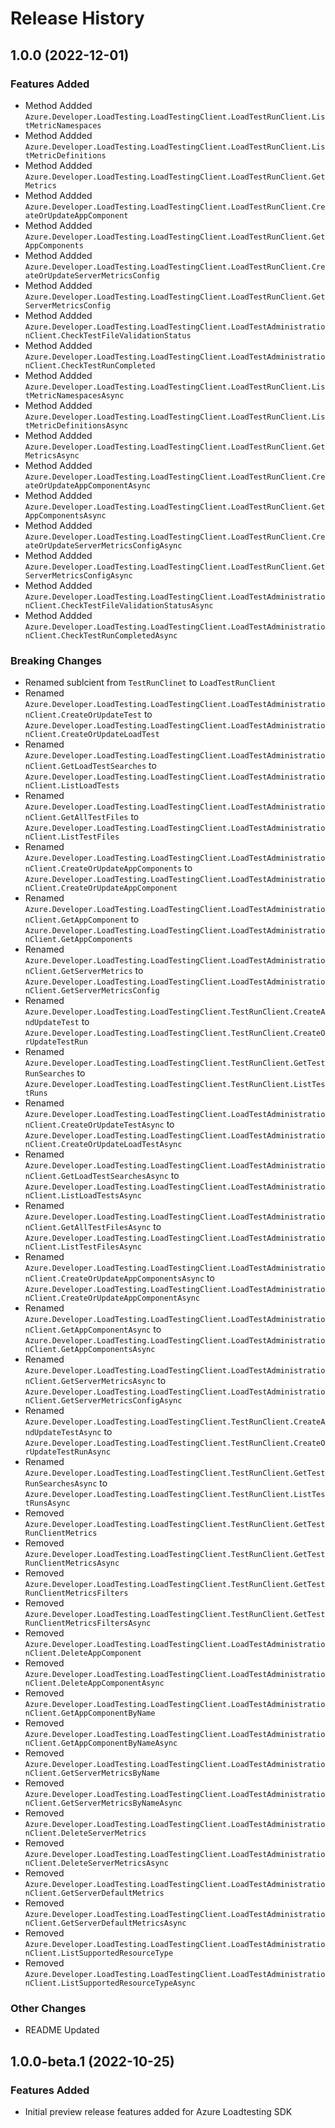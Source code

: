 # Release History

## 1.0.0 (2022-12-01)

### Features Added
- Method Addded `Azure.Developer.LoadTesting.LoadTestingClient.LoadTestRunClient.ListMetricNamespaces`
- Method Addded `Azure.Developer.LoadTesting.LoadTestingClient.LoadTestRunClient.ListMetricDefinitions`
- Method Addded `Azure.Developer.LoadTesting.LoadTestingClient.LoadTestRunClient.GetMetrics`
- Method Addded `Azure.Developer.LoadTesting.LoadTestingClient.LoadTestRunClient.CreateOrUpdateAppComponent`
- Method Addded `Azure.Developer.LoadTesting.LoadTestingClient.LoadTestRunClient.GetAppComponents`
- Method Addded `Azure.Developer.LoadTesting.LoadTestingClient.LoadTestRunClient.CreateOrUpdateServerMetricsConfig`
- Method Addded `Azure.Developer.LoadTesting.LoadTestingClient.LoadTestRunClient.GetServerMetricsConfig`
- Method Addded `Azure.Developer.LoadTesting.LoadTestingClient.LoadTestAdministrationClient.CheckTestFileValidationStatus`
- Method Addded `Azure.Developer.LoadTesting.LoadTestingClient.LoadTestAdministrationClient.CheckTestRunCompleted`
- Method Addded `Azure.Developer.LoadTesting.LoadTestingClient.LoadTestRunClient.ListMetricNamespacesAsync`
- Method Addded `Azure.Developer.LoadTesting.LoadTestingClient.LoadTestRunClient.ListMetricDefinitionsAsync`
- Method Addded `Azure.Developer.LoadTesting.LoadTestingClient.LoadTestRunClient.GetMetricsAsync`
- Method Addded `Azure.Developer.LoadTesting.LoadTestingClient.LoadTestRunClient.CreateOrUpdateAppComponentAsync`
- Method Addded `Azure.Developer.LoadTesting.LoadTestingClient.LoadTestRunClient.GetAppComponentsAsync`
- Method Addded `Azure.Developer.LoadTesting.LoadTestingClient.LoadTestRunClient.CreateOrUpdateServerMetricsConfigAsync`
- Method Addded `Azure.Developer.LoadTesting.LoadTestingClient.LoadTestRunClient.GetServerMetricsConfigAsync`
- Method Addded `Azure.Developer.LoadTesting.LoadTestingClient.LoadTestAdministrationClient.CheckTestFileValidationStatusAsync`
- Method Addded `Azure.Developer.LoadTesting.LoadTestingClient.LoadTestAdministrationClient.CheckTestRunCompletedAsync`

### Breaking Changes
- Renamed sublcient from `TestRunClinet` to `LoadTestRunClient`
- Renamed `Azure.Developer.LoadTesting.LoadTestingClient.LoadTestAdministrationClient.CreateOrUpdateTest` to `Azure.Developer.LoadTesting.LoadTestingClient.LoadTestAdministrationClient.CreateOrUpdateLoadTest`
- Renamed `Azure.Developer.LoadTesting.LoadTestingClient.LoadTestAdministrationClient.GetLoadTestSearches` to `Azure.Developer.LoadTesting.LoadTestingClient.LoadTestAdministrationClient.ListLoadTests`
- Renamed `Azure.Developer.LoadTesting.LoadTestingClient.LoadTestAdministrationClient.GetAllTestFiles` to `Azure.Developer.LoadTesting.LoadTestingClient.LoadTestAdministrationClient.ListTestFiles`
- Renamed `Azure.Developer.LoadTesting.LoadTestingClient.LoadTestAdministrationClient.CreateOrUpdateAppComponents` to `Azure.Developer.LoadTesting.LoadTestingClient.LoadTestAdministrationClient.CreateOrUpdateAppComponent`
- Renamed `Azure.Developer.LoadTesting.LoadTestingClient.LoadTestAdministrationClient.GetAppComponent` to `Azure.Developer.LoadTesting.LoadTestingClient.LoadTestAdministrationClient.GetAppComponents`
- Renamed `Azure.Developer.LoadTesting.LoadTestingClient.LoadTestAdministrationClient.GetServerMetrics` to `Azure.Developer.LoadTesting.LoadTestingClient.LoadTestAdministrationClient.GetServerMetricsConfig`
- Renamed `Azure.Developer.LoadTesting.LoadTestingClient.TestRunClient.CreateAndUpdateTest` to `Azure.Developer.LoadTesting.LoadTestingClient.TestRunClient.CreateOrUpdateTestRun`
- Renamed `Azure.Developer.LoadTesting.LoadTestingClient.TestRunClient.GetTestRunSearches` to `Azure.Developer.LoadTesting.LoadTestingClient.TestRunClient.ListTestRuns`
- Renamed `Azure.Developer.LoadTesting.LoadTestingClient.LoadTestAdministrationClient.CreateOrUpdateTestAsync` to `Azure.Developer.LoadTesting.LoadTestingClient.LoadTestAdministrationClient.CreateOrUpdateLoadTestAsync`
- Renamed `Azure.Developer.LoadTesting.LoadTestingClient.LoadTestAdministrationClient.GetLoadTestSearchesAsync` to `Azure.Developer.LoadTesting.LoadTestingClient.LoadTestAdministrationClient.ListLoadTestsAsync`
- Renamed `Azure.Developer.LoadTesting.LoadTestingClient.LoadTestAdministrationClient.GetAllTestFilesAsync` to `Azure.Developer.LoadTesting.LoadTestingClient.LoadTestAdministrationClient.ListTestFilesAsync`
- Renamed `Azure.Developer.LoadTesting.LoadTestingClient.LoadTestAdministrationClient.CreateOrUpdateAppComponentsAsync` to `Azure.Developer.LoadTesting.LoadTestingClient.LoadTestAdministrationClient.CreateOrUpdateAppComponentAsync`
- Renamed `Azure.Developer.LoadTesting.LoadTestingClient.LoadTestAdministrationClient.GetAppComponentAsync` to `Azure.Developer.LoadTesting.LoadTestingClient.LoadTestAdministrationClient.GetAppComponentsAsync`
- Renamed `Azure.Developer.LoadTesting.LoadTestingClient.LoadTestAdministrationClient.GetServerMetricsAsync` to `Azure.Developer.LoadTesting.LoadTestingClient.LoadTestAdministrationClient.GetServerMetricsConfigAsync`
- Renamed `Azure.Developer.LoadTesting.LoadTestingClient.TestRunClient.CreateAndUpdateTestAsync` to `Azure.Developer.LoadTesting.LoadTestingClient.TestRunClient.CreateOrUpdateTestRunAsync`
- Renamed `Azure.Developer.LoadTesting.LoadTestingClient.TestRunClient.GetTestRunSearchesAsync` to `Azure.Developer.LoadTesting.LoadTestingClient.TestRunClient.ListTestRunsAsync`
- Removed `Azure.Developer.LoadTesting.LoadTestingClient.TestRunClient.GetTestRunClientMetrics`
- Removed `Azure.Developer.LoadTesting.LoadTestingClient.TestRunClient.GetTestRunClientMetricsAsync`
- Removed `Azure.Developer.LoadTesting.LoadTestingClient.TestRunClient.GetTestRunClientMetricsFilters`
- Removed `Azure.Developer.LoadTesting.LoadTestingClient.TestRunClient.GetTestRunClientMetricsFiltersAsync`
- Removed `Azure.Developer.LoadTesting.LoadTestingClient.LoadTestAdministrationClient.DeleteAppComponent`
- Removed `Azure.Developer.LoadTesting.LoadTestingClient.LoadTestAdministrationClient.DeleteAppComponentAsync`
- Removed `Azure.Developer.LoadTesting.LoadTestingClient.LoadTestAdministrationClient.GetAppComponentByName`
- Removed `Azure.Developer.LoadTesting.LoadTestingClient.LoadTestAdministrationClient.GetAppComponentByNameAsync`
- Removed `Azure.Developer.LoadTesting.LoadTestingClient.LoadTestAdministrationClient.GetServerMetricsByName`
- Removed `Azure.Developer.LoadTesting.LoadTestingClient.LoadTestAdministrationClient.GetServerMetricsByNameAsync`
- Removed `Azure.Developer.LoadTesting.LoadTestingClient.LoadTestAdministrationClient.DeleteServerMetrics`
- Removed `Azure.Developer.LoadTesting.LoadTestingClient.LoadTestAdministrationClient.DeleteServerMetricsAsync`
- Removed `Azure.Developer.LoadTesting.LoadTestingClient.LoadTestAdministrationClient.GetServerDefaultMetrics`
- Removed `Azure.Developer.LoadTesting.LoadTestingClient.LoadTestAdministrationClient.GetServerDefaultMetricsAsync`
- Removed `Azure.Developer.LoadTesting.LoadTestingClient.LoadTestAdministrationClient.ListSupportedResourceType`
- Removed `Azure.Developer.LoadTesting.LoadTestingClient.LoadTestAdministrationClient.ListSupportedResourceTypeAsync`

### Other Changes
- README Updated 

## 1.0.0-beta.1 (2022-10-25)

### Features Added
- Initial preview release features added for Azure Loadtesting SDK

